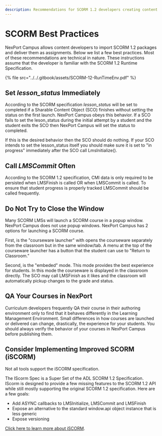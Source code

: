 ```yaml
---
description: Recommendations for SCORM 1.2 developers creating content for NexPort Campus
---
```


# SCORM Best Practices

NexPort Campus allows content developers to import SCORM 1.2 packages and deliver them as assignments. Below we list a few best practices. Most of these recommendations are technical in nature. These instructions assume that the developer is familiar with the SCORM 1.2 Runtime Specification.

{% file src="../../.gitbook/assets/SCORM-12-RunTimeEnv.pdf" %}

## Set _lesson_status_ Immediately

According to the SCORM specification _lesson_status_ will be set to completed if a Sharable Content Object (SCO) finishes without setting the status on the first launch. NexPort Campus obeys this behavior. If a SCO fails to set the leson_status during the initial attempt by a student and the student exits the SCO then NexPort Campus will set the status to completed.&#x20;

If this is the desired behavior then the SCO should do nothing. If your SCO intends to set the lesson_status itself you should make sure it is set to "in progress" immediately after the SCO call LmsInitialize().

## Call _LMSCommit_ Often

According to the SCORM 1.2 specification, CMI data is only required to be persisted when LMSFinish is called OR when LMSCommit is called. To ensure that student progress is properly tracked LMSCommit should be called frequently.

## Do Not Try to Close the Window

Many SCORM LMSs will launch a SCORM course in a popup window. NexPort Campus does not use popup windows. NexPort Campus has 2 options for launching a SCORM course.&#x20;

First, is the "courseware launcher" with opens the courseware separately from the classroom but in the same window/tab. A menu at the top of the courseware launcher has a button that the student can use to "Return to Classroom."&#x20;

Second, is the "embeded" mode. This mode provides the best experience for students. In this mode the courseware is displayed in the classroom directly. The SCO may call LMSFinish as it likes and the classroom will automatically pickup changes to the grade and status.

## QA Your Courses in NexPort

Curriculum developers frequently QA their course in their authoring environment only to find that it behaves differently in the Learning Management Environment. Small differences in how courses are launched or delivered can change, drastically, the experience for your students. You should always verify the behavior of your courses in NexPort Campus before publishing them.

## Consider Implementing Improved SCORM (iSCORM)

Not all tools support the iSCORM specification.&#x20;

The IScorm Spec is a Super Set of the ADL SCORM 1.2 Specification. IScorm is designed to provide a few missing features to the SCORM 1.2 API while still mostly supporting the original SCORM 1.2 specification. Here are a few goals:

* Add ASYNC callbacks to LMSInitialize, LMSCommit and LMSFinish
* Expose an alternative to the standard window.api object instance that is less generic
* Expose versioning

[Click here to learn more about iSCORM](https://app.gitbook.com/o/8jter5exvHg3A0oWSmxn/s/X48Kz2UK6EcOyV7eH5PZ/).
